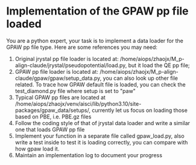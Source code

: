 # Implementation of the GPAW pp file loaded

You are a python expert, your task is to implement a data loader for the GPAW pp file type. Here are some references you may need:
1. Original jrystal pp file loader is located at: /home/aiops/zhaojx/M_p-align-claude/jrystal/pseudopotential/load.py, but it load the QE pp file;
2. GPAW pp file loader is located at: /home/aiops/zhaojx/M_p-align-claude/gpaw/gpaw/setup_data.py, you can also look up other file related. To trace how GPAW default file is loaded, you can check the test_diamond.py file where setup is set to "paw"
3. Typical GPAW pp files are located at /home/aiops/zhaojx/venv/aisci/lib/python3.10/site-packages/gpaw_data/setups/, currently let us focus on loading those based on PBE, i.e. PBE.gz files
4. Follow the coding style of that of jrystal data loader and write a similar one that loads GPAW pp file
5. Implement your function in a separate file called gpaw_load.py, also write a test inside to test it is loading correctly, you can compare with how gpaw load it.
6. Maintain an implementation log to document your progress